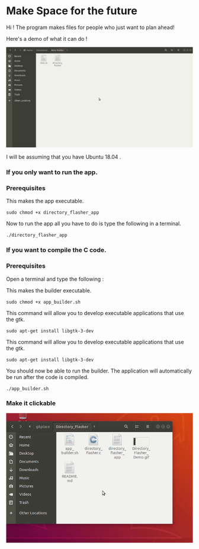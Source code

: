 # Make Space for the future

Hi ! The program makes files for people who just want to plan ahead!

Here's a demo of what it can do !

![Directory Flasher Demo](https://raw.githubusercontent.com/1hada/Directory_Flasher/master/Directory_Flasher_Demo.gif)


I will be assuming that you have Ubuntu 18.04 . 

### If you only want to run the app.


### Prerequisites

This makes the app executable.
```
sudo chmod +x directory_flasher_app
```

Now to run the app all you have to do is type the following in a terminal.
```
./directory_flasher_app
```








### If you want to compile the C code.


### Prerequisites

Open a terminal and type the following :

This makes the builder executable.
```
sudo chmod +x app_builder.sh
```
This command will allow you to develop executable applications that use the gtk.
```
sudo apt-get install libgtk-3-dev
```
This command will allow you to develop executable applications that use the gtk.
```
sudo apt-get install libgtk-3-dev
```
You should now be able to run the builder.
The application will automatically be run after the code is compiled.
```
./app_builder.sh
```

### Make it clickable

![Clickable Demo](https://raw.githubusercontent.com/1hada/Directory_Flasher/master/how_to_preference_behavior.gif)




